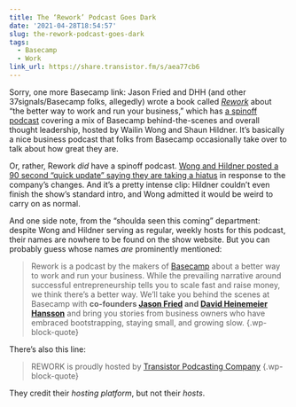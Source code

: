 ```yaml
---
title: The ‘Rework’ Podcast Goes Dark
date: '2021-04-28T18:54:57'
slug: the-rework-podcast-goes-dark
tags:
  - Basecamp
  - Work
link_url: https://share.transistor.fm/s/aea77cb6
---
```


Sorry, one more Basecamp link: Jason Fried and DHH (and other 37signals/Basecamp folks, allegedly) wrote a book called _[Rework](https://basecamp.com/books/rework)_ about “the better way to work and run your business,” which has [a spinoff podcast](http://rework.fm) covering a mix of Basecamp behind-the-scenes and overall thought leadership, hosted by Wailin Wong and Shaun Hildner. It’s basically a nice business podcast that folks from Basecamp occasionally take over to talk about how great they are.

Or, rather, Rework _did_ have a spinoff podcast. [Wong and Hildner posted a 90 second “quick update” saying they are taking a hiatus](https://share.transistor.fm/s/aea77cb6) in response to the company’s changes. And it’s a pretty intense clip: Hildner couldn’t even finish the show’s standard intro, and Wong admitted it would be weird to carry on as normal.

And one side note, from the “shoulda seen this coming” department: despite Wong and Hildner serving as regular, weekly hosts for this podcast, their names are nowhere to be found on the show website. But you can probably guess whose names _are_ prominently mentioned:

> Rework is a podcast by the makers of <a rel="noreferrer noopener" href="https://www.basecamp.com/" target="_blank">Basecamp</a> about a better way to work and run your business. While the prevailing narrative around successful entrepreneurship tells you to scale fast and raise money, we think there’s a better way. We’ll take you behind the scenes at Basecamp with <strong>co-founders <a rel="noreferrer noopener" href="https://twitter.com/jasonfried" target="_blank">Jason Fried</a> and <a rel="noreferrer noopener" href="https://twitter.com/dhh" target="_blank">David Heinemeier Hansson</a></strong> and bring you stories from business owners who have embraced bootstrapping, staying small, and growing slow.
{.wp-block-quote}

There’s also this line:

> REWORK is proudly hosted by <a rel="noreferrer noopener" href="https://transistor.fm/" target="_blank">Transistor Podcasting Company</a>
{.wp-block-quote}

They credit their _hosting platform_, but not their _hosts_.
